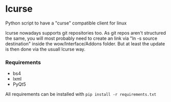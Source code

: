 lcurse
======

Python script to have a "curse" compatible client for linux


lcurse nowadays supports git repositories too.
As git repos aren't structured the same, you will most probably need to create an link via "ln -s source destination" inside the wow/Interface/Addons folder.
But at least the update is then done via the usuall lcurse way.

### Requirements
* bs4
* lxml
* PyQt5

All requirements can be installed with `pip install -r requirements.txt`
